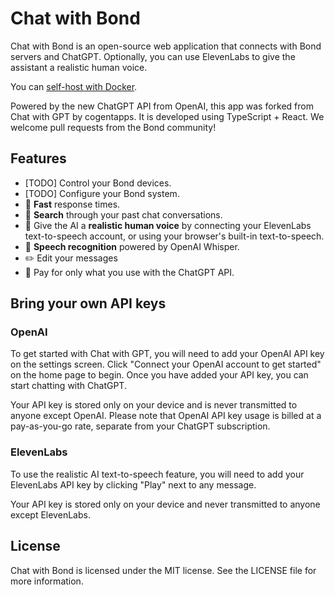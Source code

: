 # Chat with Bond


Chat with Bond is an open-source web application that connects with Bond servers and ChatGPT. Optionally, you can use ElevenLabs to give the assistant a realistic human voice.

You can [self-host with Docker](#running-on-your-own-computer).

Powered by the new ChatGPT API from OpenAI, this app was forked from Chat with GPT by cogentapps. It is developed using TypeScript + React. We welcome pull requests from the Bond community!

## Features

- [TODO] Control your Bond devices.
- [TODO] Configure your Bond system.
- 🚀 **Fast** response times.
- 🔎 **Search** through your past chat conversations.
- 💬 Give the AI a **realistic human voice** by connecting your ElevenLabs text-to-speech account, or using your browser's built-in text-to-speech.
- 🎤 **Speech recognition** powered by OpenAI Whisper.
- ✏️ Edit your messages
- 🫰 Pay for only what you use with the ChatGPT API.

## Bring your own API keys

### OpenAI

To get started with Chat with GPT, you will need to add your OpenAI API key on the settings screen. Click "Connect your OpenAI account to get started" on the home page to begin. Once you have added your API key, you can start chatting with ChatGPT.

Your API key is stored only on your device and is never transmitted to anyone except OpenAI. Please note that OpenAI API key usage is billed at a pay-as-you-go rate, separate from your ChatGPT subscription.

### ElevenLabs

To use the realistic AI text-to-speech feature, you will need to add your ElevenLabs API key by clicking "Play" next to any message.

Your API key is stored only on your device and never transmitted to anyone except ElevenLabs.

## License

Chat with Bond is licensed under the MIT license. See the LICENSE file for more information.

